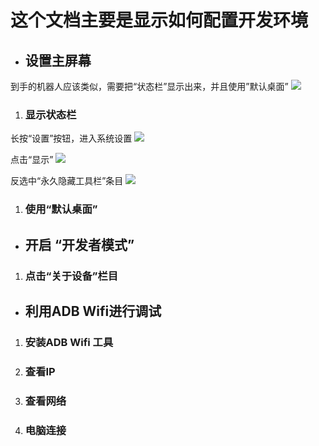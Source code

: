 # 这个文档主要是显示如何配置开发环境

- ## 设置主屏幕
到手的机器人应该类似，需要把“状态栏”显示出来，并且使用”默认桌面”
![](https://github.com/ppdayz/snowbot_i18n/tree/master/doc/images/setupscreen.jpg)

1. ###	显示状态栏
长按“设置”按钮，进入系统设置
![](https://github.com/ppdayz/snowbot_i18n/tree/master/doc/images/showbar.jpg)

点击“显示”
![](https://github.com/ppdayz/snowbot_i18n/tree/master/doc/images/showbar1.jpg)

反选中“永久隐藏工具栏”条目
![](https://github.com/ppdayz/snowbot_i18n/tree/master/doc/images/showbar2.jpg)

1. ###	使用“默认桌面”


- ##	开启 “开发者模式”	


1. ###	点击“关于设备”栏目	


- ## 利用ADB Wifi进行调试	
1. ###	安装ADB Wifi 工具	
1. ### 查看IP
1. ### 查看网络
1. ### 电脑连接	

